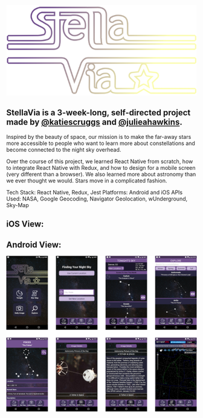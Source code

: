 ![alt text](./src/assets/stella-via-logo.png "Stella Via Logo")
## StellaVia is a 3-week-long, self-directed project made by [@katiescruggs](https://github.com/katiescruggs) and [@julieahawkins](https://github.com/julieahawkins). 
Inspired by the beauty of space, our mission is to make the far-away stars more accessible to people who want to learn more about constellations and become connected to the night sky overhead. 

Over the course of this project, we learned React Native from scratch, how to integrate React Native with Redux, and how to design for a mobile screen (very different than a browser). We also learned more about astronomy than we ever thought we would. Stars move in a complicated fashion.

Tech Stack: React Native, Redux, Jest
Platforms: Android and iOS
APIs Used: NASA, Google Geocoding, Navigator Geolocation, wUnderground, Sky-Map

## iOS View:

<!-- ![alt text](./src/assets/iOS-views.png "iOS Views") -->

## Android View:

![alt text](./src/assets/android-view.png "Android Views")



